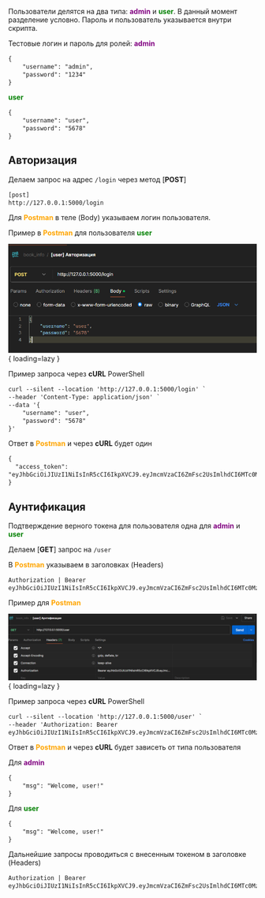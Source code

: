 Пользователи делятся на два типа: <span style="color: purple; font-weight: bold;">admin</span> и <span style="color: green; font-weight: bold;">user</span>. В данный момент разделение условно. Пароль и пользователь указывается внутри скрипта. 

Тестовые логин и пароль для ролей:
<span style="color: purple; font-weight: bold;">admin</span>

```
{
    "username": "admin",
    "password": "1234"
}
```

<span style="color: green; font-weight: bold;">user</span>

```
{
    "username": "user",
    "password": "5678"
}
```

## Авторизация

Делаем запрос на адрес `/login`  через метод [**POST**]

```
[post]
http://127.0.0.1:5000/login
```

Для <span style="color: orange; font-weight: bold;">Postman</span> в теле (Body) указываем логин пользователя. 

Пример в <span style="color: orange; font-weight: bold;">Postman</span> для пользователя <span style="color: green; font-weight: bold;">user</span>

![Image title](https://raw.githubusercontent.com/KorytkoSergey/book_info_2.0/main/book_info_2.0/book_info2/book_info_doc/docs/images/post_auth_user.png){ loading=lazy }

Пример запроса через **cURL** PowerShell 

```
curl --silent --location 'http://127.0.0.1:5000/login' `
--header 'Content-Type: application/json' `
--data '{
    "username": "user",
    "password": "5678"
}'
```

Ответ в <span style="color: orange; font-weight: bold;">Postman</span> и через **cURL** будет один

```
{
  "access_token": "eyJhbGciOiJIUzI1NiIsInR5cCI6IkpXVCJ9.eyJmcmVzaCI6ZmFsc2UsImlhdCI6MTc0MzAwNzMwNCwianRpIjoiZmEyZjFiNDItMzE0Zi00OWZmLTgwY2ItOTJiNDhjOGU4ZjA5IiwidHlwZSI6ImFjY2VzcyIsInN1YiI6InVzZXIiLCJuYmYiOjE3NDMwMDczMDQsImNzcmYiOiIzOWY5MmU3MS1jMTViLTRlMDktODExYi0xMGJiNTE1MGE1OTYiLCJleHAiOjE3NDMwMDgyMDQsInJvbGUiOiJ1c2VyIn0.cwlyka2IthN_OujFKkjpkDUGaCNbTcuBFzz2ZMLWXX4"
}
```

## Аунтификация

Подтверждение верного токена для пользователя одна для <span style="color: purple; font-weight: bold;">admin</span> и <span style="color: green; font-weight: bold;">user</span>

Делаем [**GET**] запрос на `/user` 

В <span style="color: orange; font-weight: bold;">Postman</span> указываем в заголовках (Headers) 

```
Authorization | Bearer eyJhbGciOiJIUzI1NiIsInR5cCI6IkpXVCJ9.eyJmcmVzaCI6ZmFsc2UsImlhdCI6MTc0MzAwNzMwNCwianRpIjoiZmEyZjFiNDItMzE0Zi00OWZmLTgwY2ItOTJiNDhjOGU4ZjA5IiwidHlwZSI6ImFjY2VzcyIsInN1YiI6InVzZXIiLCJuYmYiOjE3NDMwMDczMDQsImNzcmYiOiIzOWY5MmU3MS1jMTViLTRlMDktODExYi0xMGJiNTE1MGE1OTYiLCJleHAiOjE3NDMwMDgyMDQsInJvbGUiOiJ1c2VyIn0.cwlyka2IthN_OujFKkjpkDUGaCNbTcuBFzz2ZMLWXX4
```

Пример для <span style="color: orange; font-weight: bold;">Postman</span> 

![Image title](https://raw.githubusercontent.com/KorytkoSergey/book_info_2.0/main/book_info_2.0/book_info2/book_info_doc/docs/images/auth_postman.png){ loading=lazy }

Пример запроса через **cURL** PowerShell 

```
curl --silent --location 'http://127.0.0.1:5000/user' `
--header 'Authorization: Bearer eyJhbGciOiJIUzI1NiIsInR5cCI6IkpXVCJ9.eyJmcmVzaCI6ZmFsc2UsImlhdCI6MTc0MzAwOTM5OCwianRpIjoiNjk2NzU5YTUtMjAzOC00NTIxLWE0MDEtOTg2OGRjMzllMjEzIiwidHlwZSI6ImFjY2VzcyIsInN1YiI6InVzZXIiLCJuYmYiOjE3NDMwMDkzOTgsImNzcmYiOiJjYzg5ODFjOC1jMzJiLTRiZmEtOTA3YS04NjIyNzlmMjU4NDAiLCJleHAiOjE3NDMwMTAyOTgsInJvbGUiOiJ1c2VyIn0.F0TaEJPvCDwMedvE6yjv_rQlvaJ7SaMiTZPGFTTniq0'
```

Ответ в <span style="color: orange; font-weight: bold;">Postman</span> и через **cURL** будет зависеть от типа пользователя

Для <span style="color: purple; font-weight: bold;">admin</span> 

```
{
    "msg": "Welcome, user!"
}
```

Для <span style="color: green; font-weight: bold;">user</span>

```
{
    "msg": "Welcome, user!"
}
```

Дальнейшие запросы проводиться с внесенным токеном в заголовке (Headers)

```
Authorization | Bearer eyJhbGciOiJIUzI1NiIsInR5cCI6IkpXVCJ9.eyJmcmVzaCI6ZmFsc2UsImlhdCI6MTc0MzAwNzMwNCwianRpIjoiZmEyZjFiNDItMzE0Zi00OWZmLTgwY2ItOTJiNDhjOGU4ZjA5IiwidHlwZSI6ImFjY2VzcyIsInN1YiI6InVzZXIiLCJuYmYiOjE3NDMwMDczMDQsImNzcmYiOiIzOWY5MmU3MS1jMTViLTRlMDktODExYi0xMGJiNTE1MGE1OTYiLCJleHAiOjE3NDMwMDgyMDQsInJvbGUiOiJ1c2VyIn0.cwlyka2IthN_OujFKkjpkDUGaCNbTcuBFzz2ZMLWXX4
```

